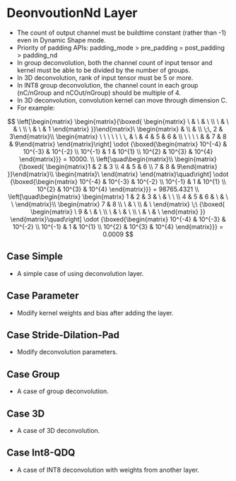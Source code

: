 # DeonvoutionNd Layer

+ The count of output channel must be buildtime constant (rather than -1) even in Dynamic Shape mode.
+ Priority of padding APIs: padding_mode > pre_padding = post_padding > padding_nd
+ In group deconvolution, both the channel count of input tensor and kernel must be able to be divided by the number of groups.
+ In 3D deconvolution, rank of input tensor must be 5 or more.
+ In INT8 group deconvolution, the channel count in each group (nC/nGroup and nCOut/nGroup) should be multiple of 4.
+ In 3D deconvolution, convolution kernel can move through dimension C.
+ For example:

$$
\left[\begin{matrix}
    \begin{matrix}{\boxed{
        \begin{matrix} \ & \ & \ \\ \ & \  & \ \\ \ & \ & 1 \end{matrix}
    }}\end{matrix}\
    \begin{matrix} & \\ & \\ \;\, 2 & 3\end{matrix}\\
    \begin{matrix} \ \ \ \ \ \ \, & \  & 4 & 5 & 6 & \\ \ \ \ \ & & 7 & 8 & 9\end{matrix}
\end{matrix}\right]
\odot
{\boxed{\begin{matrix}
    10^{-4} & 10^{-3} & 10^{-2} \\ 10^{-1} & 1 & 10^{1} \\ 10^{2} & 10^{3} & 10^{4}
\end{matrix}}}
= 10000.
\\
\left[\quad\begin{matrix}\\
    \begin{matrix}{\boxed{
        \begin{matrix}1 & 2 & 3 \\ 4 & 5 & 6 \\ 7 & 8 & 9\end{matrix}
    }}\end{matrix}\\
    \begin{matrix}\ \end{matrix}
\end{matrix}\quad\right]
\odot
{\boxed{\begin{matrix}
    10^{-4} & 10^{-3} & 10^{-2} \\ 10^{-1} & 1 & 10^{1} \\ 10^{2} & 10^{3} & 10^{4}
\end{matrix}}}
= 98765.4321
\\
\left[\quad\begin{matrix}
    \begin{matrix}
        1 & 2 & 3 & \ & \ \ \\ 4 & 5 & 6 & \ & \ \
    \end{matrix}\\
    \begin{matrix}
        7 & 8 \\ \ & \ \\ & \
    \end{matrix} \;\
    {\boxed{
        \begin{matrix} \ 9 & \ & \ \\ \ & \ & \ \\ \ & \ & \ \end{matrix}
    }}
\end{matrix}\quad\right]
\odot
{\boxed{\begin{matrix}
    10^{-4} & 10^{-3} & 10^{-2} \\ 10^{-1} & 1 & 10^{1} \\ 10^{2} & 10^{3} & 10^{4}
\end{matrix}}}
= 0.0009
$$

## Case Simple

+ A simple case of using deconvolution layer.

## Case Parameter

+ Modify kernel weights and bias after adding the layer.

## Case Stride-Dilation-Pad

+ Modify deconvolution parameters.

## Case Group

+ A case of group deconvolution.

## Case 3D

+ A case of 3D deconvolution.

## Case Int8-QDQ

+ A case of INT8 deconvolution with weights from another layer.
